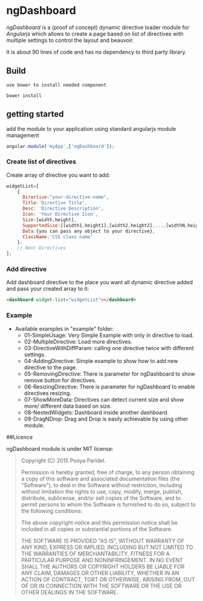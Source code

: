 # ngDashboard

*ngDashboard* is a (proof of concept) dynamic directive loader module for *Angularjs* which allows to create a page based on list of directives with multiple settings to control the layout and beauvoir.

It is about 90 lines of code and has no dependency to third party library.

## Build ##
    use bower to install needed component

```
bower install
```

## getting started


add the module to your application using standard angularjs module management
```javascript
angular.module('myApp',['ngDashboard']);
```
### Create list of directives

Create array of directive you want to add:

```javascript
widgetList=[
    {
      Directive:"your-directive-name",
      Title:'Directive Title',
      Desc: 'Directive Description',
      Icon: 'Your Directive Icon',
      Size:[width,height],
      SupportedSize:[[width1,height1],[width2,height2],...,[widthN,heightN]],
      Data:{you can pass any object to your directive},
      ClassName:'CSS class name'
    },
    // Next Directives
];

```

### Add directive

Add dashboard directive to the place you want all dynamic directive added and pass your created array to it:

```html
<dashboard widget-list="widgetList"></dashboard>
```

### Example

* Available examples in "example" folder:
  * 01-SimpleUsage: Very Simple Example with only in directive to load.
  * 02-MultipleDirective: Load more directives.
  * 03-DirectiveWithDiffParam: calling one directive twice with different settings.
  * 04-AddingDirective: Simple example to show how to add new directive to the page.
  * 05-RemovingDirective: There is parameter for ngDashboard to show remove button for directives.
  * 06-ResizingDirective: There is parameter for ngDashboard to enable directives resizing.
  * 07-ShowMoreData: Directives can detect current size and show more/ different data based on size.
  * 08-NestedWidgets: Dashboard inside another dashboard.
  * 09-DragNDrop: Drag and Drop is easily achievable by using other module.


##Licence

ngDashboard module is under MIT license:

> Copyright (C) 2015 Pooya Paridel.
>
> Permission is hereby granted, free of charge, to any person
> obtaining a copy of this software and associated documentation files
> (the "Software"), to deal in the Software without restriction,
> including without limitation the rights to use, copy, modify, merge,
> publish, distribute, sublicense, and/or sell copies of the Software,
> and to permit persons to whom the Software is furnished to do so,
> subject to the following conditions:
>
> The above copyright notice and this permission notice shall be
> included in all copies or substantial portions of the Software.
>
> THE SOFTWARE IS PROVIDED "AS IS", WITHOUT WARRANTY OF ANY KIND,
> EXPRESS OR IMPLIED, INCLUDING BUT NOT LIMITED TO THE WARRANTIES OF
> MERCHANTABILITY, FITNESS FOR A PARTICULAR PURPOSE AND
> NONINFRINGEMENT. IN NO EVENT SHALL THE AUTHORS OR COPYRIGHT HOLDERS
> BE LIABLE FOR ANY CLAIM, DAMAGES OR OTHER LIABILITY, WHETHER IN AN
> ACTION OF CONTRACT, TORT OR OTHERWISE, ARISING FROM, OUT OF OR IN
> CONNECTION WITH THE SOFTWARE OR THE USE OR OTHER DEALINGS IN THE
> SOFTWARE.
